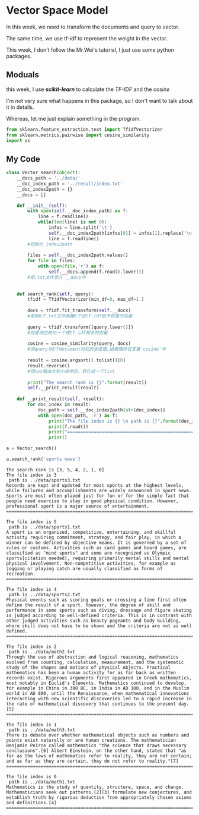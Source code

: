 # Vector Space Model

In this week, we need to transform the documents and query to vector.<br>

The same time, we  use tf-idf  to represent the weight in the vector.<br>

 This week, I don't follow the Mr.Wei's tutorial, I just use some python packages.<br>

## Moduals

this week, I use  ***scikit-learn***  to  calculate the _TF-IDF_ and the _cosine_<br>

I'm not very sure what happens in this package, so I don't want to talk about it in details.<br>

Whereas, let me just explain something in the program. 

```python
from sklearn.feature_extraction.text import TfidfVectorizer
from sklearn.metrics.pairwise import cosine_similarity
import os
```

## My Code 


```python
class Vector_search(object):
    __docs_path = '../data/'
    __doc_index_path = '../result/index.txt'
    __doc_index2path = {}
    __docs = []

    def __init__(self):
        with open(self.__doc_index_path) as f:
            line = f.readline()
            while(len(line) is not 0):
                infos = line.split('\t')
                self.__doc_index2path[infos[0]] = infos[1].replace('\n','')
                line = f.readline()
        #初始化 index2path
        
        files = self.__doc_index2path.values()
        for file in files:
            with open(file,'r') as f:
                self.__docs.append(f.read().lower())
        #把.txt文件读入 __docs中
        
        
    def search_rank(self, query):
        tfidf = TfidfVectorizer(min_df=0, max_df=1.)
        
        docs = tfidf.fit_transform(self.__docs)
        #用那6个.txt文件构建6个由tf-idf赋予权重的向量
        
        query = tfidf.transform([query.lower()])
        #将查询也转化一个成tf-idf相关的向量
        
        cosine = cosine_similarity(query, docs)
        #求query与6个document对应的余弦值,结果储存在变量'cosine'中
        
        result = cosine.argsort().tolist()[0]
        result.reverse()
        #把cos值由大到小排序后，转化成一个list
        
        print("The search rank is {}".format(result))
        self.__print_result(result)
        
    def __print_result(self, result):
        for doc_index in result:
            doc_path = self.__doc_index2path[str(doc_index)]
            with open(doc_path, 'r') as f:
                print("The file index is {} \n path is {}".format(doc_index, doc_path))
                print(f.read())
                print("=======================================================================")
                print()
```


```python
a = Vector_search()
```


```python
a.search_rank('sports news')
```

    The search rank is [3, 5, 4, 2, 1, 0]
    The file index is 3 
     path is ../data/sports3.txt
    Records are kept and updated for most sports at the highest levels, while failures and accomplishments are widely announced in sport news. Sports are most often played just for fun or for the simple fact that people need exercise to stay in good physical condition. However, professional sport is a major source of entertainment.
    =======================================================================
    
    The file index is 5 
     path is ../data/sports1.txt
    A sport is an organized, competitive, entertaining, and skillful activity requiring commitment, strategy, and fair play, in which a winner can be defined by objective means. It is governed by a set of rules or customs. Activities such as card games and board games, are classified as "mind sports" and some are recognized as Olympic sports[citation needed], requiring primarily mental skills and mental physical involvement. Non-competitive activities, for example as jogging or playing catch are usually classified as forms of recreation.
    =======================================================================
    
    The file index is 4 
     path is ../data/sports2.txt
    Physical events such as scoring goals or crossing a line first often define the result of a sport. However, the degree of skill and performance in some sports such as diving, dressage and figure skating is judged according to well-defined criteria. This is in contrast with other judged activities such as beauty pageants and body building, where skill does not have to be shown and the criteria are not as well defined.
    =======================================================================
    
    The file index is 2 
     path is ../data/math2.txt
    Through the use of abstraction and logical reasoning, mathematics evolved from counting, calculation, measurement, and the systematic study of the shapes and motions of physical objects. Practical mathematics has been a human activity for as far back as written records exist. Rigorous arguments first appeared in Greek mathematics, most notably in Euclid's Elements. Mathematics continued to develop, for example in China in 300 BC, in India in AD 100, and in the Muslim world in AD 800, until the Renaissance, when mathematical innovations interacting with new scientific discoveries led to a rapid increase in the rate of mathematical discovery that continues to the present day.[5]
    =======================================================================
    
    The file index is 1 
     path is ../data/math3.txt
    There is debate over whether mathematical objects such as numbers and points exist naturally or are human creations. The mathematician Benjamin Peirce called mathematics "the science that draws necessary conclusions".[6] Albert Einstein, on the other hand, stated that "as far as the laws of mathematics refer to reality, they are not certain; and as far as they are certain, they do not refer to reality."[7]
    =======================================================================
    
    The file index is 0 
     path is ../data/math1.txt
    Mathematics is the study of quantity, structure, space, and change. Mathematicians seek out patterns,[2][3] formulate new conjectures, and establish truth by rigorous deduction from appropriately chosen axioms and definitions.[4]
    =======================================================================
